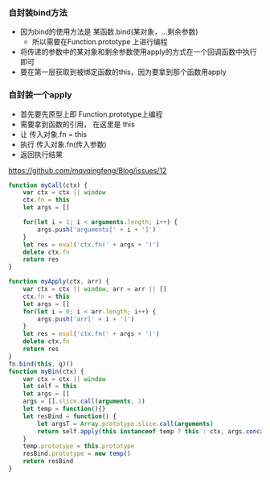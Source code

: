 ### 自封装bind方法

 - 因为bind的使用方法是 某函数.bind(某对象，...剩余参数)
   - 所以需要在Function.prototype 上进行编程
 - 将传递的参数中的某对象和剩余参数使用apply的方式在一个回调函数中执行即可
 - 要在第一层获取到被绑定函数的this，因为要拿到那个函数用apply



### 自封装一个apply

 - 首先要先原型上即 Function.prototype上编程
 - 需要拿到函数的引用， 在这里是 this
 - 让 传入对象.fn = this
 - 执行 传入对象.fn(传入参数)
 - 返回执行结果

https://github.com/mqyqingfeng/Blog/issues/12
```js
function myCall(ctx) {
    var ctx = ctx || window
    ctx.fn = this
    let args = []

    for(let i = 1; i < arguments.length; i++) {
        args.push('arguments[' + i + ']')
    }
    let res = eval('ctx.fn(' + args + ')')
    delete ctx.fn
    return res
}

function myApply(ctx, arr) {
    var ctx = ctx || window, arr = arr || []
    ctx.fn = this
    let args = []
    for(let i = 0; i < arr.length; i++) {
        args.push('arr[' + i + ']')
    }
    let res = eval('ctx.fn(' + args + ')')
    delete ctx.fn
    return res
}
fn.bind(this, q)()
function myBin(ctx) {
    var ctx = ctx || window
    let self = this
    let args = []
    args = [].slice.call(arguments, 1)
    let temp = function(){}
    let resBind = function() {
        let argsT = Array.prototype.slice.call(arguments)
        return self.apply(this instanceof temp ? this : ctx, args.concat(argsT))
    }
    temp.prototype = this.prototype
    resBind.prototype = new temp()
    return resBind
}
```

